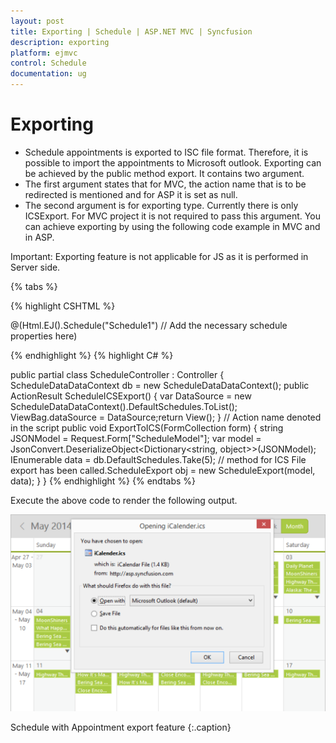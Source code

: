 ```yaml
---
layout: post
title: Exporting | Schedule | ASP.NET MVC | Syncfusion
description: exporting
platform: ejmvc
control: Schedule
documentation: ug
---
```


# Exporting

* Schedule appointments is exported to ISC file format. Therefore, it is possible to import the appointments to Microsoft outlook. Exporting can be achieved by the public method export. It contains two argument. 
* The first argument states that for MVC, the action name that is to be redirected is mentioned and for ASP it is set as null. 
* The second argument is for exporting type. Currently there is only ICSExport. For MVC project it is not required to pass this argument. You can achieve exporting by using the following code example in MVC and in ASP.



Important: Exporting feature is not applicable for JS as it is performed in Server side.

{% tabs %}
 
{% highlight CSHTML %}

@(Html.EJ().Schedule("Schedule1")
// Add the necessary schedule properties here)
<script type="text/javascript">
$(document).ready(function () {
// Function to bind the button click event$('.print').bind("click", function () {
var obj = $("#Schedule1").data("ejSchedule");
// need to specify the Action name as parameterobj.export("ExportToICS");});});
</script>

{% endhighlight %}
{% highlight C# %}

public partial class ScheduleController : Controller
{
    ScheduleDataDataContext db = new ScheduleDataDataContext();
	public ActionResult ScheduleICSExport()
	{
	    var DataSource = new ScheduleDataDataContext().DefaultSchedules.ToList();
		ViewBag.dataSource = DataSource;return View();
	}
	// Action name denoted in the script
	public void ExportToICS(FormCollection form)
	{
	    string JSONModel = Request.Form["ScheduleModel"];
		var model = JsonConvert.DeserializeObject<Dictionary<string, object>>(JSONModel);
		IEnumerable data = db.DefaultSchedules.Take(5);
		// method for ICS File export has been called.ScheduleExport obj = new ScheduleExport(model, data);
	}
}
{% endhighlight %}
{% endtabs %} 

Execute the above code to render the following output.



![](Exporting_images/Exporting_img1.png)

Schedule with Appointment export feature
{:.caption}
